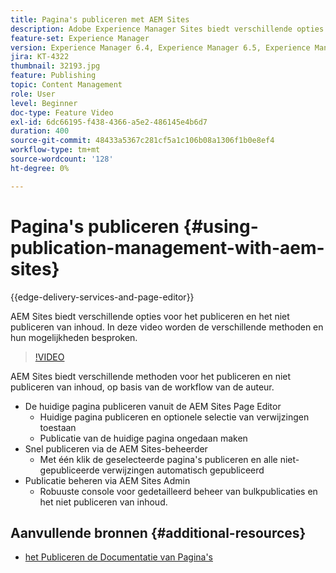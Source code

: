 ```yaml
---
title: Pagina's publiceren met AEM Sites
description: Adobe Experience Manager Sites biedt verschillende opties voor het publiceren en niet publiceren van inhoud. In deze video worden de verschillende methoden en hun mogelijkheden besproken.
feature-set: Experience Manager
version: Experience Manager 6.4, Experience Manager 6.5, Experience Manager as a Cloud Service
jira: KT-4322
thumbnail: 32193.jpg
feature: Publishing
topic: Content Management
role: User
level: Beginner
doc-type: Feature Video
exl-id: 6dc66195-f438-4366-a5e2-486145e4b6d7
duration: 400
source-git-commit: 48433a5367c281cf5a1c106b08a1306f1b0e8ef4
workflow-type: tm+mt
source-wordcount: '128'
ht-degree: 0%

---
```


# Pagina&#39;s publiceren {#using-publication-management-with-aem-sites}

{{edge-delivery-services-and-page-editor}}

AEM Sites biedt verschillende opties voor het publiceren en het niet publiceren van inhoud. In deze video worden de verschillende methoden en hun mogelijkheden besproken.

>[!VIDEO](https://video.tv.adobe.com/v/32193?quality=12&learn=on)

AEM Sites biedt verschillende methoden voor het publiceren en niet publiceren van inhoud, op basis van de workflow van de auteur.

* De huidige pagina publiceren vanuit de AEM Sites Page Editor
   * Huidige pagina publiceren en optionele selectie van verwijzingen toestaan
   * Publicatie van de huidige pagina ongedaan maken
* Snel publiceren via de AEM Sites-beheerder
   * Met één klik de geselecteerde pagina&#39;s publiceren en alle niet-gepubliceerde verwijzingen automatisch gepubliceerd
* Publicatie beheren via AEM Sites Admin
   * Robuuste console voor gedetailleerd beheer van bulkpublicaties en het niet publiceren van inhoud.

## Aanvullende bronnen {#additional-resources}

* [ het Publiceren de Documentatie van Pagina&#39;s ](https://experienceleague.adobe.com/docs/experience-manager-65/authoring/authoring/publishing-pages.html?lang=nl-NL)
